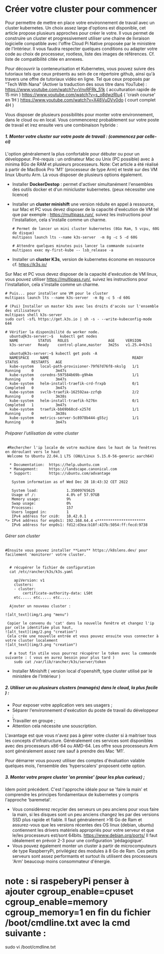 # Créer votre cluster pour commencer

Pour permettre de mettre en place votre environnement de travail avec un cluster kubernetes. Un choix assez large d'options est disponible, cet article propose plusieurs approches pour créer le votre.
Il vous permet de construire un cluster et progressivement utiliser une chaine de livraison logicielle compatible avec l'offre Cloud Pi Native proposée par le ministère de l'Intérieur. Il vous faudra respecter quelques conditions ou adapter votre code au choix de processeur, rootless, liste des images de références. Cf. liste de compatibilité citée en annexes.

Pour découvrir la conteneurisation et Kubernetes, vous pouvez suivre des tutoriaux tels que ceux présents au sein de ce répertoire github, ainsi qu'à travers une offre de tutoriaux vidéo en ligne. Tel que ceux proposés par "Tech With Nana" (Activer la traduction des sous titre dans YouTube) :
https://www.youtube.com/watch?v=VnvRFRk_51k ( acculturation rapide de 15 min )
https://www.youtube.com/watch?v=s_o8dwzRlu4 ( 'crash course' en 1H )
https://www.youtube.com/watch?v=X48VuDVv0do ( court complet 4H )

Vous disposer de plusieurs possibilités pour monter votre environnement, dans le cloud ou en local. Vous commencerez probablement sur votre poste de travail et irez ensuite vers une combinaison hybride :

##### 1. Monter votre cluster sur votre poste de travail : (commencez par celle-ci)
L'option généralement la plus confortable pour débuter ou pour un développeur.
Pré-requis : un ordinateur Mac ou Unix (PC possible) avec à minima 8Go de RAM et plusieurs processeurs.
Note: Cet article a été réalisé à partir de MacBook Pro 'M1' (processeur de type Arm) et testé sur des VM linux Ubuntu Arm.
Là vous disposer de plusieurs options également.
- Installer **DockerDestop** : permet d'activer simultanément l'ensembles des outils docker et d'un minicluster kubernetes.
(peux nécessiter une licence)
- Installer un **cluster minishift** une version réduite en appel à ressource, sur Mac et PC vous devez disposer de la capacité d'exécution de VM tel que par exemple : https://multipass.run/, suivez les instructions pour l'installation, cela s'installe comme un charme.

  ```
  # Permet de lancer un mini cluster kubernetes (8Go Ram, 5 vcpu, 60G de disque)
  multipass launch lts --name k3s-server  -m 8g -c 5 -d 60G

  # Attendre quelques minutes puis lancer la commande suivante
  multipass exec my-first-kube -- lsb_release -a

  ```

- Installer un **cluster K3s**, version de kubernetes économe en ressource cf. https://k3s.io/

Sur Mac et PC vous devez disposer de la capacité d'exécution de VM linux, vous pouvez utiliser  https://multipass.run/, suivez les instructions pour l'installation, cela s'installe comme un charme.

```
# Puis... pour installer une VM pour le cluster
multipass launch lts --name k3s-server  -m 8g -c 5 -d 60G

# (Pui) Installer un master k3s avec les droits d'accès sur l'ensemble des utilisateurs
multipass shell k3s-server
sudo curl -sfL https://get.k3s.io | sh -s - --write-kubeconfig-mode 644

# Vérifier la disponibilité du worker node.
  ubuntu@k3s-server:~$   kubectl get nodes
  NAME         STATUS   ROLES                  AGE     VERSION
  k3s-server   Ready    control-plane,master   3m25s   v1.25.4+k3s1

  ubuntu@k3s-server:~$ kubectl get pods -A
  NAMESPACE     NAME                                      READY   STATUS      RESTARTS   AGE
  kube-system   local-path-provisioner-79f67d76f8-nkslg   1/1     Running     0          3m47s
  kube-system   coredns-597584b69b-g9h4m                  1/1     Running     0          3m47s
  kube-system   helm-install-traefik-crd-frxpb            0/1     Completed   0          3m47s
  kube-system   svclb-traefik-162592aa-zzfqb              2/2     Running     0          3m38s
  kube-system   helm-install-traefik-h276n                0/1     Completed   1          3m47s
  kube-system   traefik-bb69b68cd-x257d                   1/1     Running     0          3m38s
  kube-system   metrics-server-5c8978b444-g55zj           1/1     Running     0          3m47s
```
  ###### Préparer l'utilisation de votre cluster

```
 #Rechercher l'ip locale de votre machine dans le haut de la fenêtres en déroulant vers le haut
 Welcome to Ubuntu 22.04.1 LTS (GNU/Linux 5.15.0-56-generic aarch64)

  * Documentation:  https://help.ubuntu.com
  * Management:     https://landscape.canonical.com
  * Support:        https://ubuntu.com/advantage

   System information as of Wed Dec 28 18:43:32 CET 2022

   System load:             1.35009765625
   Usage of /:              4.0% of 57.97GB
   Memory usage:            9%
   Swap usage:              0%
   Processes:               157
   Users logged in:         1
   IPv4 address for cni0:   10.42.0.1
*> IPv4 address for enp0s1: 192.168.64.4 <**********************
   IPv6 address for enp0s1: fd12:d3ea:b18f:437b:5054:ff:fecd:9738
```

  ###### Gérer son cluster

```
#Ensuite vous pouvez installer **Lens** https://k8slens.dev/ pour facilement 'monitorer' votre cluster.


  # récupérer le fichier de configuration
  cat /etc/rancher/k3s/k3s.yaml

    apiVersion: v1
    clusters:
    - cluster:
        certificate-authority-data: LS0t
    etc..... etc..... etc.....

  Ajouter un nouveau cluster :
  
![alt_text](img/1.png "menu")

 Copier le convenu du 'cat' dans la nouvelle fenêtre et changez l'ip par celle identifiée plus haut,
![alt_text](img/2.png "creation")
 Cela crée une nouvelle entrée et vous pouvez ensuite vous connecter à votre cluster localement
![alt_text](img/3.png "creation")
```

```
  # a tout fin utile vous pourrez récupérer le token avec la commande suivante : ( vous en aurez besoin pour plus tard )
    sudo cat /var/lib/rancher/k3s/server/token

```






- Installer Minishift ( version local d'openshift, type cluster utilisé par le ministère de l'Intérieur )


##### 2. Utiliser un ou plusieurs clusters (managés) dans le cloud, la plus facile ) :
- Pour exposer votre application vers ses usagers ;
- Séparer l'environnement d'exécution du poste de travail du développeur ;
- Travailler en groupe ;
- Attention cela nécessite une souscription.

L'avantage est que vous n'avez pas à gérer votre cluster si à maitriser tous les concepts d'infratructure. Généralement ces services sont disponibles avec des processeurs x86-64 ou AMD-64.
Les offre sous processeurs Arm sont généralement assez rare sauf à prendre des Mac 'M1'.

Pour démarrer vous pouvez utiliser des comptes d'évaluation valable quelques mois, l'ensemble des 'hyperscalers' proposent cette option.

##### 3. Monter votre propre cluster 'on premise' (pour les plus curieux) ;
Idem point précédent. C'est l'approche idéale pour se 'faire la main' et comprendre les principes fondamentaux de kubernetes y compris l'approche 'baremetal'.

- Vous considèrerez recycler des serveurs un peu anciens pour vous faire la main, si les disques sont un peu anciens changez les par des versions SSD plus rapide et fiable. Il faut généralement >16 Go de Ram et assurez-vous que les versions récentes des OS linux (debian, ubuntu) contiennent les drivers matériels appropriés pour votre serveur et que le/les processeurs est/sont 64bits. https://www.debian.org/ports/
Il faut idéalement en prévoir 2-3 pour une configuration 'pédagogique'.
- Vous pouvez également monter un cluster à partir de microcomputeurs de type RaspberryPi, privilégiez des modules à 8 Go de Ram. Ces petits serveurs sont assez performants et surtout ils utilisent des processeurs 'Arm' beaucoup moins consommateur d'énergie.

# note : si raspeberyPi penser à ajouter cgroup_enable=cpuset cgroup_enable=memory cgroup_memory=1 en fin du fichier /boot/cmdline.txt avec la cmd suivante :
sudo vi /boot/cmdline.txt
